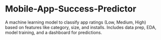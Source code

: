 # Mobile-App-Success-Predictor
A machine learning model to classify app ratings (Low, Medium, High) based on features like category, size, and installs. Includes data prep, EDA, model training, and a dashboard for predictions.
